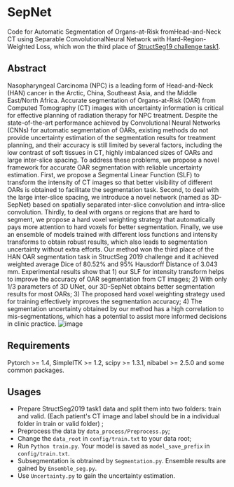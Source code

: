 # SepNet
Code for Automatic Segmentation of Organs-at-Risk fromHead-and-Neck CT using Separable ConvolutionalNeural Network with Hard-Region-Weighted Loss, which won the third place of [StructSeg19 challenge task1](https://structseg2019.grand-challenge.org/Home/). 
## Abstract
Nasopharyngeal Carcinoma (NPC) is a leading form of Head-and-Neck (HAN) cancer in the Arctic, China, Southeast Asia, and the Middle East/North Africa. Accurate segmentation of Organs-at-Risk (OAR) from Computed Tomography (CT) images with uncertainty information is critical for effective planning of radiation therapy for NPC treatment. Despite the state-of-the-art performance achieved by Convolutional Neural Networks (CNNs) for automatic segmentation of OARs, existing methods do not provide uncertainty estimation of the segmentation results for treatment planning, and their accuracy is still limited by several factors, including the low contrast of soft tissues in CT, highly imbalanced sizes of OARs and large inter-slice spacing. To address these problems, we propose a novel framework for accurate OAR segmentation with reliable uncertainty estimation. First, we propose a Segmental Linear Function (SLF) to transform the  intensity of CT images so that better visibility of different OARs is obtained to facilitate the segmentation task. Second, to deal with the large inter-slice spacing, we introduce a novel network (named as 3D-SepNet) based on spatially separated inter-slice convolution and intra-slice convolution. Thirdly, to deal with organs or regions that are hard to segment, we propose a hard voxel weighting strategy that automatically pays more attention to hard voxels for better segmentation. Finally, we use an ensemble of models trained with different loss functions and intensity transforms to obtain robust results, which also leads to segmentation uncertainty without extra efforts. Our method won the third place of the HAN OAR segmentation task in StructSeg 2019 challenge and it achieved weighted average Dice of 80.52% and 95% Hausdorff Distance of 3.043 mm. Experimental results show that 1) our SLF for intensity transform helps to improve the accuracy of OAR segmentation from CT images; 2) With only 1/3 parameters of 3D UNet, our 3D-SepNet obtains better segmentation results for most OARs; 3) The proposed hard voxel weighting strategy used for training effectively improves the segmentation accuracy; 4) The segmentation uncertainty obtained by our method has a high correlation to mis-segmentations, which has a potential to assist more informed decisions  in clinic practice.
![image](https://github.com/LWHYC/SepNet/blob/master/fig/summary.jpg)

## Requirements
Pytorch >= 1.4, SimpleITK >= 1.2, scipy >= 1.3.1, nibabel >= 2.5.0 and some common packages.

## Usages
- Prepare StructSeg2019 task1 data and split them into two folders: train and valid. (Each patient's CT image and label should be in a individual folder in train or valid folder) ;
- Preprocess the data by `data_process/Preprocess.py`;
- Change the `data_root` in `config/train.txt` to your data root;
- Run `Python train.py`. Your model is saved as `model_save_prefix` in `config/train.txt`.
- Subsegmentation is obtrained by `Segmentation.py`. Ensemble results are gained by `Ensemble_seg.py`.
- Use `Uncertainty.py` to gain the uncertainty estimation.
